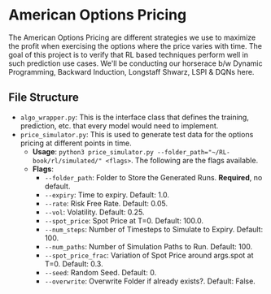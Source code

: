 # American Options Pricing

The American Options Pricing are different strategies we use to maximize the profit when exercising the options where the price varies with time. The goal of this project is to verify that RL based techniques perform well in such prediction use cases. We'll be conducting our horserace b/w Dynamic Programming, Backward Induction, Longstaff Shwarz, LSPI & DQNs here.

## File Structure

- `algo_wrapper.py`: This is the interface class that defines the training, prediction, etc. that every model would need to implement.
- `price_simulator.py`: This is used to generate test data for the options pricing at different points in time.
    - **Usage**: `python3 price_simulator.py --folder_path="~/RL-book/rl/simulated/" <flags>`. The following are the flags available.
    - **Flags**:
        - `--folder_path`: Folder to Store the Generated Runs. **Required**, no default.
        - `--expiry`: Time to expiry. Default: 1.0.
        - `--rate`: Risk Free Rate. Default: 0.05.
        - `--vol`: Volatility. Default: 0.25.
        - `--spot_price`: Spot Price at T=0. Default: 100.0.
        - `--num_steps`: Number of Timesteps to Simulate to Expiry. Default: 100.
        - `--num_paths`: Number of Simulation Paths to Run. Default: 100.
        - `--spot_price_frac`: Variation of Spot Price around args.spot at T=0. Default: 0.3.
        - `--seed`: Random Seed. Default: 0.
        - `--overwrite`: Overwrite Folder if already exists?. Default: False.